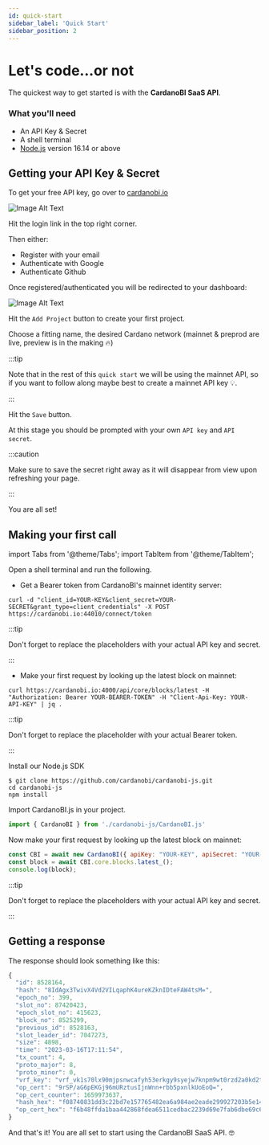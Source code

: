 ```yaml
---
id: quick-start
sidebar_label: 'Quick Start' 
sidebar_position: 2
---
```


# Let's code...or not

The quickest way to get started is with the **CardanoBI SaaS API**.

### What you'll need

- An API Key & Secret
- A shell terminal
- [Node.js](https://nodejs.org/en/download/) version 16.14 or above


## Getting your API Key & Secret

<!-- To take part in our alpha, please email us at [info@cardanobi.io](mailto:info@cardanobi.io) and we'll reply with your key details. -->

To get your free API key, go over to [cardanobi.io](https://cardanobi.io/)

![Image Alt Text](/img/login.png)

Hit the login link in the top right corner.

Then either:

- Register with your email
- Authenticate with Google
- Authenticate Github

Once registered/authenticated you will be redirected to your dashboard:

![Image Alt Text](/img/dashboard.png)

Hit the `Add Project` button to create your first project.

Choose a fitting name, the desired Cardano network (mainnet & preprod are live, preview is in the making :fire:)

:::tip

Note that in the rest of this `quick start` we will be using the mainnet API, so if you want to follow along maybe best to create a mainnet API key :bulb:.

:::

Hit the `Save` button.

At this stage you should be prompted with your own `API key` and `API secret`.

:::caution

Make sure to save the secret right away as it will disappear from view upon refreshing your page.

:::

You are all set!


## Making your first call

import Tabs from '@theme/Tabs';
import TabItem from '@theme/TabItem';

<Tabs>
<TabItem value="shell" label="Shell">

Open a shell terminal and run the following.

- Get a Bearer token from CardanoBI's mainnet identity server:

```shell
curl -d "client_id=YOUR-KEY&client_secret=YOUR-SECRET&grant_type=client_credentials" -X POST https://cardanobi.io:44010/connect/token
```

:::tip

Don't forget to replace the placeholders with your actual API key and secret.

:::

- Make your first request by looking up the latest block on mainnet:

```shell
curl https://cardanobi.io:4000/api/core/blocks/latest -H "Authorization: Bearer YOUR-BEARER-TOKEN" -H "Client-Api-Key: YOUR-API-KEY" | jq .
```

:::tip

Don't forget to replace the placeholder with your actual Bearer token.

:::

</TabItem>
<TabItem value="js" label="Node.js">

Install our Node.js SDK
```
$ git clone https://github.com/cardanobi/cardanobi-js.git
cd cardanobi-js
npm install
```

Import CardanoBI.js in your project.
```js
import { CardanoBI } from './cardanobi-js/CardanoBI.js'
```

Now make your first request by looking up the latest block on mainnet:
```js
const CBI = await new CardanoBI({ apiKey: "YOUR-KEY", apiSecret: "YOUR-SECRET"});
const block = await CBI.core.blocks.latest_();
console.log(block);
```

:::tip

Don't forget to replace the placeholders with your actual API key and secret.

:::
</TabItem>
</Tabs>

## Getting a response

The response should look something like this:
```js
{
  "id": 8528164,
  "hash": "8IdAgx3TwivX4Vd2VILqaphK4ureKZknIDteFAW4tsM=",
  "epoch_no": 399,
  "slot_no": 87420423,
  "epoch_slot_no": 415623,
  "block_no": 8525299,
  "previous_id": 8528163,
  "slot_leader_id": 7047273,
  "size": 4898,
  "time": "2023-03-16T17:11:54",
  "tx_count": 4,
  "proto_major": 8,
  "proto_minor": 0,
  "vrf_key": "vrf_vk1s70lx90mjpsnwcafyh53erkgy9syejw7knpm9wt0rzd2a0kd2t6s9xl6vm",
  "op_cert": "9rSP/aG6pEKGj96mURztusIjnWnn+rbb5pxnlkUoEoQ=",
  "op_cert_counter": 1659973637,
  "hash_hex": "f08740831dd3c22bd7e157765482ea6a984ae2eade299927203b5e1405b8b6c3",
  "op_cert_hex": "f6b48ffda1baa442868fdea6511cedbac2239d69e7fab6dbe69c679645281284"
}
```

And that's it! You are all set to start using the CardanoBI SaaS API. 🤓